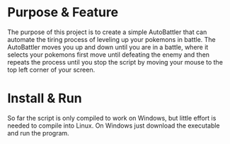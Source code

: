 # Purpose & Feature
The purpose of this project is to create a simple AutoBattler that can automate the tiring process of leveling up your pokemons in battle. The AutoBattler moves you up and down until you are in a battle, where it selects your pokemons first move until defeating the enemy and then repeats the process until you stop the script by moving your mouse to the top left corner of your screen.

# Install & Run
So far the script is only compiled to work on Windows, but little effort is needed to compile into Linux.
On Windows just download the executable and run the program.
